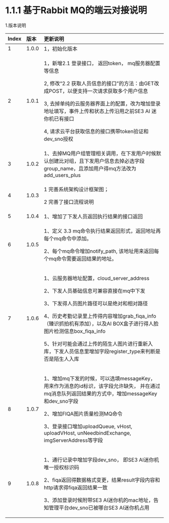# 1.1.1 基于Rabbit MQ的端云对接说明

1.版本说明

<table>
  <thead>
    <tr>
      <th style="text-align:left"><b>Index</b>
      </th>
      <th style="text-align:left"><b>&#x7248;&#x672C;</b>
      </th>
      <th style="text-align:left"><b>&#x66F4;&#x65B0;&#x8BF4;&#x660E;</b>
      </th>
    </tr>
  </thead>
  <tbody>
    <tr>
      <td style="text-align:left">1</td>
      <td style="text-align:left">1.0.0</td>
      <td style="text-align:left">1&#xFF0C;&#x521D;&#x59CB;&#x5316;&#x7248;&#x672C;</td>
    </tr>
    <tr>
      <td style="text-align:left">2</td>
      <td style="text-align:left">1.0.1</td>
      <td style="text-align:left">
        <p>1&#xFF0C;&#x65B0;&#x589E;2.1 &#x767B;&#x5F55;&#x63A5;&#x53E3;&#xFF0C;
          &#x8FD4;&#x56DE;token&#xFF0C; mq&#x670D;&#x52A1;&#x5668;&#x914D;&#x7F6E;&#x7B49;&#x4FE1;&#x606F;</p>
        <p>2, &#x4FEE;&#x6539;&#x201C;2.2 &#x83B7;&#x53D6;&#x4EBA;&#x5458;&#x4FE1;&#x606F;&#x7684;&#x63A5;&#x53E3;&#x201D;&#x7684;&#x65B9;&#x6CD5;&#xFF1A;&#x7531;GET&#x6539;&#x6210;POST&#xFF0C;&#x4EE5;&#x4FBF;&#x652F;&#x6301;&#x4E00;&#x6B21;&#x8BF7;&#x6C42;&#x83B7;&#x53D6;&#x591A;&#x4E2A;&#x7528;&#x6237;&#x4FE1;&#x606F;</p>
        <p>3, &#x53BB;&#x6389;&#x5355;&#x7EAF;&#x7684;&#x4E91;&#x670D;&#x52A1;&#x5668;&#x754C;&#x9762;&#x4E0A;&#x7684;&#x914D;&#x7F6E;&#xFF0C;&#x6539;&#x4E3A;&#x589E;&#x52A0;&#x767B;&#x5F55;&#x5730;&#x5740;&#x586B;&#x5199;&#xFF0C;&#x4E8B;&#x4EF6;&#x4E0A;&#x4F20;&#x548C;&#x72B6;&#x6001;&#x4E0A;&#x4F20;&#x6CBF;&#x7528;&#x4E4B;&#x524D;SE3
          AI &#x8FF7;&#x4F60;&#x673A;&#x5DF2;&#x6709;&#x63A5;&#x53E3;</p>
        <p>4, &#x8BF7;&#x6C42;&#x4E91;&#x5E73;&#x53F0;&#x83B7;&#x53D6;&#x4FE1;&#x606F;&#x7684;&#x63A5;&#x53E3;&#x643A;&#x5E26;token&#x9A8C;&#x8BC1;&#x548C;dev_sno&#x6388;&#x6743;</p>
      </td>
    </tr>
    <tr>
      <td style="text-align:left">3</td>
      <td style="text-align:left">1.0.2</td>
      <td style="text-align:left">1&#x3001;&#x53BB;&#x6389;MQ&#x7528;&#x6237;&#x7EC4;&#x7BA1;&#x7406;&#x76F8;&#x5173;&#x8C03;&#x7528;&#xFF0C;&#x5728;&#x4E0B;&#x53D1;&#x7528;&#x6237;&#x65F6;&#x5019;&#x9ED8;&#x8BA4;&#x521B;&#x5EFA;&#x6BD4;&#x5BF9;&#x7EC4;&#xFF0C;&#x4E14;&#x4E0B;&#x53D1;&#x7528;&#x6237;&#x4FE1;&#x606F;&#x53BB;&#x6389;&#x5FC5;&#x9009;&#x5B57;&#x6BB5;group_name&#xFF0C;&#x4E14;&#x6DFB;&#x52A0;&#x7528;&#x6237;&#x5F97;mq&#x65B9;&#x6CD5;&#x6539;&#x4E3A;add_users_plus</td>
    </tr>
    <tr>
      <td style="text-align:left">4</td>
      <td style="text-align:left">1.0.3</td>
      <td style="text-align:left">
        <p>1 &#x5B8C;&#x5584;&#x7CFB;&#x7EDF;&#x67B6;&#x6784;&#x8BBE;&#x8BA1;&#x6846;&#x67B6;&#x56FE;&#xFF1B;</p>
        <p>2 &#x5B8C;&#x5584;&#x4E86;&#x63A5;&#x53E3;&#x6D41;&#x7A0B;&#x8BF4;&#x660E;</p>
      </td>
    </tr>
    <tr>
      <td style="text-align:left">5</td>
      <td style="text-align:left">1.0.4</td>
      <td style="text-align:left">1&#x3001;&#x589E;&#x52A0;&#x4E86;&#x4E0B;&#x53D1;&#x4EBA;&#x5458;&#x8FD4;&#x56DE;&#x6267;&#x884C;&#x7ED3;&#x679C;&#x7684;&#x63A5;&#x53E3;&#x8FD4;&#x56DE;</td>
    </tr>
    <tr>
      <td style="text-align:left">6</td>
      <td style="text-align:left">1.0.5</td>
      <td style="text-align:left">
        <p>1&#x3001;&#x5B9A;&#x4E49; 3.3 mq&#x547D;&#x4EE4;&#x6267;&#x884C;&#x7ED3;&#x679C;&#x8FD4;&#x56DE;&#x5F62;&#x5F0F;&#xFF0C;&#x8FD4;&#x56DE;&#x5730;&#x5740;&#x518D;&#x6BCF;&#x4E2A;mq&#x547D;&#x4EE4;&#x4E2D;&#x6DFB;&#x52A0;&#x3002;</p>
        <p>2&#x3001;&#x6BCF;&#x4E2A;mq&#x547D;&#x4EE4;&#x589E;&#x52A0;notify_path,
          &#x8BE5;&#x5730;&#x5740;&#x7528;&#x6765;&#x8FD4;&#x56DE;&#x6BCF;&#x4E2A;mq&#x547D;&#x4EE4;&#x9700;&#x8981;&#x8FD4;&#x56DE;&#x7ED3;&#x679C;&#x7684;&#x5730;&#x5740;&#x3002;</p>
      </td>
    </tr>
    <tr>
      <td style="text-align:left">7</td>
      <td style="text-align:left">1.0.6</td>
      <td style="text-align:left">
        <p>1&#x3001;&#x4E91;&#x670D;&#x52A1;&#x5668;&#x5730;&#x5740;&#x914D;&#x7F6E;&#xFF0C;cloud_server_address</p>
        <p>2&#x3001;&#x4E0B;&#x53D1;&#x4EBA;&#x5458;&#x57FA;&#x7840;&#x4FE1;&#x606F;&#x53EF;&#x517C;&#x5BB9;&#x76F4;&#x63A5;&#x5728;mq&#x4E2D;&#x4E0B;&#x53D1;</p>
        <p>3&#x3001;&#x4E0B;&#x53D1;&#x5F97;&#x4EBA;&#x5458;&#x56FE;&#x7247;&#x8DEF;&#x5F84;&#x53EF;&#x4EE5;&#x662F;&#x7EDD;&#x5BF9;&#x548C;&#x76F8;&#x5BF9;&#x8DEF;&#x5F84;</p>
        <p>4&#x3001;&#x5386;&#x53F2;&#x8003;&#x52E4;&#x8BB0;&#x5F55;&#x91CC;&#x4E0A;&#x4F20;&#x5F97;&#x5185;&#x5BB9;&#x589E;&#x52A0;grab_fiqa_info&#xFF08;&#x81FB;&#x8BC6;&#x6293;&#x62CD;&#x673A;&#x6709;&#x6DFB;&#x52A0;&#xFF09;&#xFF0C;&#x4EE5;&#x53CA;AI
          BOX&#x76D2;&#x5B50;&#x8FDB;&#x884C;&#x5F97;&#x4EBA;&#x8138;&#x56FE;&#x7247;&#x68C0;&#x6D4B;&#x4FE1;&#x606F;box_fiqa_info</p>
        <p>5&#x3001;&#x9488;&#x5BF9;&#x53EF;&#x80FD;&#x4F1A;&#x901A;&#x8FC7;&#x4E0A;&#x4F20;&#x7684;&#x964C;&#x751F;&#x4EBA;&#x56FE;&#x7247;&#x8FDB;&#x884C;&#x91CD;&#x65B0;&#x5165;&#x5E93;&#xFF0C;&#x4E0B;&#x53D1;&#x4EBA;&#x5458;&#x4FE1;&#x606F;&#x91CC;&#x589E;&#x52A0;&#x5B57;&#x6BB5;register_type&#x6765;&#x5224;&#x65AD;&#x662F;&#x5426;&#x662F;&#x964C;&#x751F;&#x4EBA;&#x5165;&#x5E93;</p>
      </td>
    </tr>
    <tr>
      <td style="text-align:left">8</td>
      <td style="text-align:left">1.0.7</td>
      <td style="text-align:left">
        <p>1&#x3001;&#x589E;&#x52A0;mq&#x4E0B;&#x53D1;&#x7684;&#x65F6;&#x5019;&#xFF0C;&#x53EF;&#x4EE5;&#x9009;&#x586B;messageKey&#xFF0C;
          &#x7528;&#x6765;&#x4F5C;&#x4E3A;&#x6D88;&#x606F;&#x7684;id&#x6807;&#x8BC6;&#xFF0C;&#x8BE5;&#x5B57;&#x6BB5;&#x5141;&#x8BB8;&#x7F3A;&#x5931;&#xFF0C;
          &#x5E76;&#x5728;&#x901A;&#x8FC7;mq&#x6D88;&#x606F;&#x961F;&#x5217;&#x8FD4;&#x56DE;&#x7ED3;&#x679C;&#x7684;&#x65B9;&#x5F0F;&#x4E2D;&#xFF0C;&#x589E;&#x52A0;messageKey&#x548C;dev_sno&#x5B57;&#x6BB5;</p>
        <p>2&#x3001;&#x589E;&#x52A0;FIQA&#x56FE;&#x7247;&#x8D28;&#x91CF;&#x68C0;&#x6D4B;MQ&#x547D;&#x4EE4;</p>
        <p>3&#x3001;&#x767B;&#x5F55;&#x63A5;&#x53E3;&#x589E;&#x52A0;uploadQueue,
          vHost, uploadVHost, unNeedbindExchange, imgServerAddress&#x7B49;&#x5B57;&#x6BB5;</p>
      </td>
    </tr>
    <tr>
      <td style="text-align:left">9</td>
      <td style="text-align:left">1.0.8</td>
      <td style="text-align:left">
        <p>1&#x3001;&#x901A;&#x884C;&#x8BB0;&#x5F55;&#x4E2D;&#x589E;&#x52A0;&#x5B57;&#x6BB5;dev_sno&#xFF0C;
          &#x5373;SE3 AI&#x8FF7;&#x4F60;&#x673A;&#x552F;&#x4E00;&#x6388;&#x6743;&#x6807;&#x8BC6;&#x7801;</p>
        <p>2&#x3001;fiqa&#x8FD4;&#x56DE;&#x5F97;&#x6570;&#x636E;&#x683C;&#x5F0F;&#x53D8;&#x66F4;&#xFF0C;&#x7ED3;&#x679C;result&#x5B57;&#x6BB5;&#x5185;&#x5BB9;&#x548C;http&#x8BF7;&#x6C42;&#x5F97;fiqa&#x8FD4;&#x56DE;&#x7ED3;&#x679C;&#x4E00;&#x81F4;</p>
        <p>3&#x3001;&#x6DFB;&#x52A0;&#x767B;&#x5F55;&#x65F6;&#x5019;&#x9644;&#x5E26;SE3
          AI&#x8FF7;&#x4F60;&#x673A;&#x7684;mac&#x5730;&#x5740;&#xFF0C;&#x544A;&#x77E5;&#x7BA1;&#x7406;&#x5E73;&#x53F0;dev_sno&#x5DF2;&#x88AB;&#x54EA;&#x53F0;SE3
          AI&#x8FF7;&#x4F60;&#x673A;&#x5360;&#x7528;</p>
      </td>
    </tr>
  </tbody>
</table>

